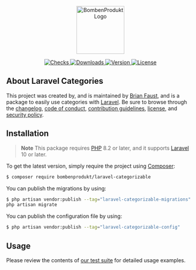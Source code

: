 <p align="center">
    <a href="https://bombenprodukt.com" target="_blank">
        <img src="https://raw.githubusercontent.com/faustbrian/assets/main/logo-text.svg" width="128" alt="BombenProdukt Logo" />
    </a>
</p>

<p align="center">
    <a href="https://github.com/faustbrian/laravel-categorizable/actions">
        <img src="https://badge.sh/github/check-runs/BombenProdukt/laravel-categorizable" alt="Checks" />
    </a>
    <a href="https://packagist.org/packages/bombenprodukt/laravel-categorizable">
        <img src="https://badge.sh/packagist/downloads/BombenProdukt/laravel-categorizable" alt="Downloads" />
    </a>
    <a href="https://packagist.org/packages/bombenprodukt/laravel-categorizable">
        <img src="https://badge.sh/packagist/version/BombenProdukt/laravel-categorizable" alt="Version" />
    </a>
    <a href="https://packagist.org/packages/bombenprodukt/laravel-categorizable">
        <img src="https://badge.sh/packagist/license/BombenProdukt/laravel-categorizable" alt="License" />
    </a>
</p>

## About Laravel Categories

This project was created by, and is maintained by [Brian Faust](https://github.com/faustbrian), and is a package to easily use categories with [Laravel](https://laravel.com/). Be sure to browse through the [changelog](CHANGELOG.md), [code of conduct](.github/CODE_OF_CONDUCT.md), [contribution guidelines](.github/CONTRIBUTING.md), [license](LICENSE), and [security policy](.github/SECURITY.md).

## Installation

> **Note**
> This package requires [PHP](https://www.php.net/) 8.2 or later, and it supports [Laravel](https://laravel.com/) 10 or later.

To get the latest version, simply require the project using [Composer](https://getcomposer.org/):

```bash
$ composer require bombenprodukt/laravel-categorizable
```

You can publish the migrations by using:

```bash
$ php artisan vendor:publish --tag="laravel-categorizable-migrations"
php artisan migrate
```

You can publish the configuration file by using:

```bash
$ php artisan vendor:publish --tag="laravel-categorizable-config"
```

## Usage

Please review the contents of [our test suite](/tests) for detailed usage examples.
